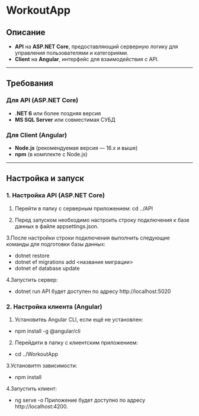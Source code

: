 # WorkoutApp

## Описание

- **API** на **ASP.NET Core**, предоставляющий серверную логику для управления пользователями и категориями.
- **Client** на **Angular**, интерфейс для взаимодействия с API.

---

## Требования

### Для API (ASP.NET Core)
- **.NET 6** или более поздняя версия
- **MS SQL Server** или совместимая СУБД

### Для Client (Angular)
- **Node.js** (рекомендуемая версия — 16.x и выше)
- **npm** (в комплекте с Node.js)

---

## Настройка и запуск

### 1. Настройка API (ASP.NET Core)
1. Перейти в папку с серверным приложением:
cd ../API

2. Перед запуском необходимо настроить строку подключения к базе данных в файле appsettings.json.

3.После настройки строки подключения выполнить следующие команды для подготовки базы данных:
- dotnet restore
- dotnet ef migrations add <название миграции>
- dotnet ef database update

4.Запустить сервер:
- dotnet run
API будет доступен по адресу http://localhost:5020

### 2. Настройка клиента (Angular)

1. Установитеь Angular CLI, если ещё не установлен:
- npm install -g @angular/cli

2. Перейдити в папку с клиентским приложением:
- cd ../WorkoutApp

3.Установитm зависимости:
- npm install

4.Запустить клиент:
- ng serve -o
Приложение будет доступно по адресу http://localhost:4200.

